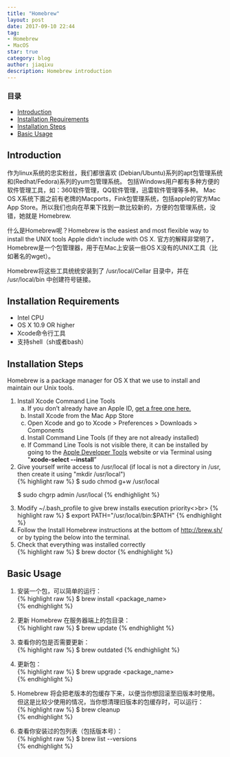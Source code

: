 ```yaml
---
title: "Homebrew"
layout: post
date: 2017-09-10 22:44
tag:
- Homebrew
- MacOS
star: true
category: blog
author: jiaqixu
description: Homebrew introduction
---
```


### 目录
- [Introduction](#introduction)
- [Installation Requirements](#installation-requirements)
- [Installation Steps](#installation-steps)
- [Basic Usage](#basic-usage)


## Introduction
作为linux系统的忠实粉丝，我们都很喜欢 (Debian/Ubuntu)系列的apt包管理系统和(Redhat/Fedora)系列的yum包管理系统。 包括Windows用户都有多种方便的软件管理工具，如：360软件管理，QQ软件管理，迅雷软件管理等多种。 Mac OS X系统下面之前有老牌的Macports，Fink包管理系统，包括apple的官方Mac App Store。所以我们也向在苹果下找到一款比较新的，方便的包管理系统，没错，她就是 Homebrew.

什么是Homebrew呢？Homebrew is the easiest and most flexible way to install the UNIX tools Apple didn’t include with OS X. 官方的解释非常明了，Homebrew是一个包管理器，用于在Mac上安装一些OS X没有的UNIX工具（比如著名的wget）。

Homebrew将这些工具统统安装到了 /usr/local/Cellar 目录中，并在 /usr/local/bin 中创建符号链接。
## Installation Requirements
<ul>
<li>Intel CPU</li>
<li>OS X 10.9 OR higher</li>
<li>Xcode命令行工具</li>
<li>支持shell（sh或者bash）</li>
</ul>

## Installation Steps
Homebrew is a package manager for OS X that we use to install and maintain our Unix tools.
<ol type="1">
<li>Install Xcode Command Line Tools
<ol type="a">
<li>If you don’t already have an Apple ID, <a href="https://appleid.apple.com/account#!&page=create">get a free one here.</a></li>
<li>Install Xcode from the Mac App Store</li>
<li>Open Xcode and go to Xcode > Preferences > Downloads > Components</li>
<li>Install Command Line Tools (if they are not already installed)</li>
<li>If Command Line Tools is not visible there, it can be installed by going to the <a href="https://developer.apple.com/download/more/">Apple Developer Tools</a> website or via Terminal using "<strong>xcode-select --install</strong>” </li>
</ol>
</li>
<li>Give yourself write access to /usr/local
(if local is not a directory in /usr, then create it using "mkdir /usr/local")<br>
{% highlight raw %}
$ sudo chmod g+w /usr/local

$ sudo chgrp admin /usr/local
{% endhighlight %}
</li>
<li>Modify ~/.bash_profile to give brew installs execution priority<>br>
{% highlight raw %}
$ export PATH="/usr/local/bin:$PATH"
{% endhighlight %}
</li>
<li>Follow the Install Homebrew instructions at the bottom of <a href="http://brew.sh/">http://brew.sh/</a> or by typing the below into the terminal.</li>
<li>Check that everything was installed correctly<br>
{% highlight raw %}
$ brew doctor
{% endhighlight %}
</li>
</ol>

## Basic Usage
1. 安装一个包，可以简单的运行：<br>
{% highlight raw %}
$ brew install <package_name>  
{% endhighlight %}

2. 更新 Homebrew 在服务器端上的包目录：<br>
{% highlight raw %}
$ brew update 
{% endhighlight %}

3. 查看你的包是否需要更新：<br>
{% highlight raw %}
$ brew outdated 
{% endhighlight %}

4. 更新包：<br>
{% highlight raw %}
$ brew upgrade <package_name>  
{% endhighlight %}

5. Homebrew 将会把老版本的包缓存下来，以便当你想回滚至旧版本时使用。但这是比较少使用的情况，当你想清理旧版本的包缓存时，可以运行：<br>
{% highlight raw %}
$ brew cleanup  
{% endhighlight %}

6. 查看你安装过的包列表（包括版本号）：<br>
{% highlight raw %}
$ brew list --versions   
{% endhighlight %}